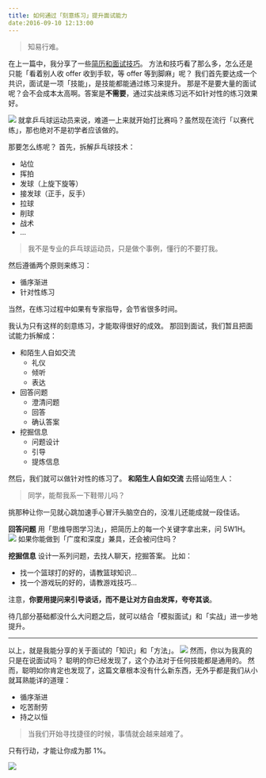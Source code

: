 ```yaml
---
title: 如何通过「刻意练习」提升面试能力
date:2016-09-10 12:13:00
---
```

>知易行难。

在上一篇中，我分享了一些[简历和面试技巧]()。
方法和技巧看了那么多，怎么还是只能「看着别人收 offer 收到手软，等 offer 等到脚麻」呢？
我们首先要达成一个共识，面试是一项「技能」，是技能都能通过练习来提升。
那是不是要大量的面试呢？会不会成本太高啊。答案是**不需要**，通过实战来练习远不如针对性的练习效果好。

![](./_image/2016-09-10-12-26-50.jpg)
就拿乒乓球运动员来说，难道一上来就开始打比赛吗？虽然现在流行「以赛代练」，那也绝对不是初学者应该做的。

那要怎么练呢？
首先，拆解乒乓球技术：
- 站位
- 挥拍
- 发球（上旋下旋等）
- 接发球（正手，反手）
- 拉球
- 削球
- 战术
- ...
>我不是专业的乒乓球运动员，只是做个事例，懂行的不要打我。
 
然后遵循两个原则来练习：
- 循序渐进
- 针对性练习

当然，在练习过程中如果有专家指导，会节省很多时间。

我认为只有这样的刻意练习，才能取得很好的成效。
那回到面试，我们暂且把面试能力拆解成：
- 和陌生人自如交流
    - 礼仪
    - 倾听
    - 表达
- 回答问题
    - 澄清问题
    - 回答
    - 确认答案
- 挖掘信息
    - 问题设计
    - 引导
    - 提炼信息

然后，我们就可以做针对性的练习了。
**和陌生人自如交流**
去搭讪陌生人：
>同学，能帮我系一下鞋带儿吗？

挑那种让你一见就心跳加速手心冒汗头脑空白的，没准儿还能成就一段佳话。

**回答问题**
用「思维导图学习法」，把简历上的每一个关键字拿出来，问 5W1H。
![](./_image/2016-09-09-12-40-06.jpg)
如果你能做到「广度和深度」兼具，还会被问住吗？

**挖掘信息**
设计一系列问题，去找人聊天，挖掘答案。
比如：
- 找一个篮球打的好的，请教篮球知识...
- 找一个游戏玩的好的，请教游戏技巧...

注意，**你要用提问来引导谈话，而不是让对方自由发挥，夸夸其谈**。

待几部分基础都没什么大问题之后，就可以结合「模拟面试」和「实战」进一步地提升。
- - - - -
以上，就是我能分享的关于面试的「知识」和「方法」。
![](./_image/2016-09-09-12-43-23.jpg)
然而，你以为我真的只是在说面试吗？
聪明的你已经发现了，这个办法对于任何技能都是通用的。
然而，聪明如你肯定也发现了，这篇文章根本没有什么新东西，无外乎都是我们从小就耳熟能详的道理：
- 循序渐进
- 吃苦耐劳
- 持之以恒
>当我们开始寻找捷径的时候，事情就会越来越难了。

只有行动，才能让你成为那 1%。

![](./_image/2016-09-09-12-48-02.png)

